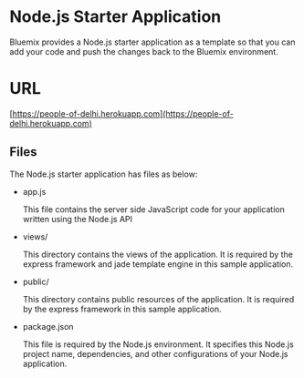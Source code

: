 # Node.js Starter Application

Bluemix provides a Node.js starter application as a template so that you can add your code and push the changes back to the Bluemix environment.

# URL
[https://people-of-delhi.herokuapp.com](https://people-of-delhi.herokuapp.com)

## Files

The Node.js starter application has files as below:

*   app.js

	This file contains the server side JavaScript code for your application written using the Node.js API

*   views/

	This directory contains the views of the application. It is required by the express framework and jade template engine in this sample application.

*   public/

	This directory contains public resources of the application. It is required by the express framework in this sample application.

*   package.json

	This file is required by the Node.js environment. It specifies this Node.js project name, dependencies, and other configurations of your Node.js application.


